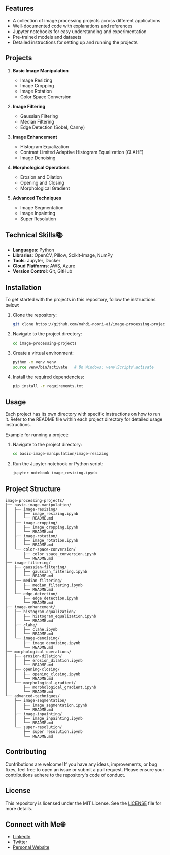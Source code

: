 
## **Features**

- A collection of image processing projects across different applications
- Well-documented code with explanations and references
- Jupyter notebooks for easy understanding and experimentation
- Pre-trained models and datasets
- Detailed instructions for setting up and running the projects

## **Projects**

1. **Basic Image Manipulation**
   - Image Resizing
   - Image Cropping
   - Image Rotation
   - Color Space Conversion

2. **Image Filtering**
   - Gaussian Filtering
   - Median Filtering
   - Edge Detection (Sobel, Canny)

3. **Image Enhancement**
   - Histogram Equalization
   - Contrast Limited Adaptive Histogram Equalization (CLAHE)
   - Image Denoising

4. **Morphological Operations**
   - Erosion and Dilation
   - Opening and Closing
   - Morphological Gradient

5. **Advanced Techniques**
   - Image Segmentation
   - Image Inpainting
   - Super Resolution

## **Technical Skills📚**

- **Languages**: Python
- **Libraries**: OpenCV, Pillow, Scikit-Image, NumPy
- **Tools**: Jupyter, Docker
- **Cloud Platforms**: AWS, Azure
- **Version Control**: Git, GitHub

## **Installation**

To get started with the projects in this repository, follow the instructions below:

1. Clone the repository:
   ```sh
   git clone https://github.com/mahdi-noori-ai/image-processing-projects.git
   ```
2. Navigate to the project directory:
   ```sh
   cd image-processing-projects
   ```
3. Create a virtual environment:
   ```sh
   python -m venv venv
   source venv/bin/activate   # On Windows: venv\Scripts\activate
   ```
4. Install the required dependencies:
   ```sh
   pip install -r requirements.txt
   ```

## **Usage**

Each project has its own directory with specific instructions on how to run it. Refer to the README file within each project directory for detailed usage instructions.

Example for running a project:
1. Navigate to the project directory:
   ```sh
   cd basic-image-manipulation/image-resizing
   ```
2. Run the Jupyter notebook or Python script:
   ```sh
   jupyter notebook image_resizing.ipynb
   ```

## **Project Structure**

```
image-processing-projects/
├── basic-image-manipulation/
│   ├── image-resizing/
│   │   ├── image_resizing.ipynb
│   │   └── README.md
│   ├── image-cropping/
│   │   ├── image_cropping.ipynb
│   │   └── README.md
│   ├── image-rotation/
│   │   ├── image_rotation.ipynb
│   │   └── README.md
│   └── color-space-conversion/
│       ├── color_space_conversion.ipynb
│       └── README.md
├── image-filtering/
│   ├── gaussian-filtering/
│   │   ├── gaussian_filtering.ipynb
│   │   └── README.md
│   ├── median-filtering/
│   │   ├── median_filtering.ipynb
│   │   └── README.md
│   └── edge-detection/
│       ├── edge_detection.ipynb
│       └── README.md
├── image-enhancement/
│   ├── histogram-equalization/
│   │   ├── histogram_equalization.ipynb
│   │   └── README.md
│   ├── clahe/
│   │   ├── clahe.ipynb
│   │   └── README.md
│   └── image-denoising/
│       ├── image_denoising.ipynb
│       └── README.md
├── morphological-operations/
│   ├── erosion-dilation/
│   │   ├── erosion_dilation.ipynb
│   │   └── README.md
│   ├── opening-closing/
│   │   ├── opening_closing.ipynb
│   │   └── README.md
│   └── morphological-gradient/
│       ├── morphological_gradient.ipynb
│       └── README.md
└── advanced-techniques/
    ├── image-segmentation/
    │   ├── image_segmentation.ipynb
    │   └── README.md
    ├── image-inpainting/
    │   ├── image_inpainting.ipynb
    │   └── README.md
    └── super-resolution/
        ├── super_resolution.ipynb
        └── README.md
```

## **Contributing**

Contributions are welcome! If you have any ideas, improvements, or bug fixes, feel free to open an issue or submit a pull request. Please ensure your contributions adhere to the repository's code of conduct.

## **License**

This repository is licensed under the MIT License. See the [LICENSE](LICENSE) file for more details.

## **Connect with Me🌐**

- [LinkedIn](https://www.linkedin.com/in/mahdi-noori-ai/)
- [Twitter](https://twitter.com/mahdi-noori-ai)
- [Personal Website](https://mahdi-noori-ai.com)
